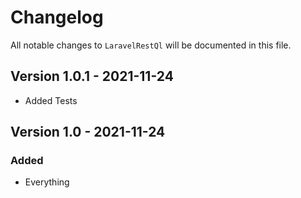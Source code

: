 # Changelog

All notable changes to `LaravelRestQl` will be documented in this file.

## Version 1.0.1 - 2021-11-24

- Added Tests

## Version 1.0 - 2021-11-24

### Added

- Everything
